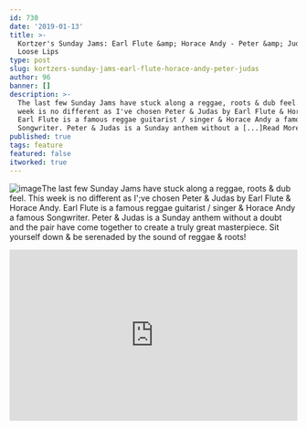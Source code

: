 ```yaml
---
id: 730
date: '2019-01-13'
title: >-
  Kortzer's Sunday Jams: Earl Flute &amp; Horace Andy - Peter &amp; Judas -
  Loose Lips
type: post
slug: kortzers-sunday-jams-earl-flute-horace-andy-peter-judas
author: 96
banner: []
description: >-
  The last few Sunday Jams have stuck along a reggae, roots & dub feel. This
  week is no different as I've chosen Peter & Judas by Earl Flute & Horace Andy.
  Earl Flute is a famous reggae guitarist / singer & Horace Andy a famous
  Songwriter. Peter & Judas is a Sunday anthem without a [...]Read More...
published: true
tags: feature
featured: false
itworked: true
---
```

![image](../undefined)The last few Sunday Jams have stuck along a reggae, roots & dub feel. This week is no different as I';ve chosen Peter & Judas by Earl Flute & Horace Andy. Earl Flute is a famous reggae guitarist / singer & Horace Andy a famous Songwriter. Peter & Judas is a Sunday anthem without a doubt and the pair have come together to create a truly great masterpiece. Sit yourself down & be serenaded by the sound of reggae & roots!

<iframe width='100%' height='300' scrolling='no' frameborder='no' allow='autoplay' src='http://www.youtube.com/embed/SgPNu9QgHgE?wmode=opaque'></iframe>
